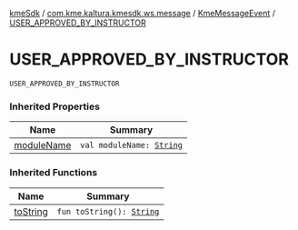 [kmeSdk](../../index.md) / [com.kme.kaltura.kmesdk.ws.message](../index.md) / [KmeMessageEvent](index.md) / [USER_APPROVED_BY_INSTRUCTOR](./-u-s-e-r_-a-p-p-r-o-v-e-d_-b-y_-i-n-s-t-r-u-c-t-o-r.md)

# USER_APPROVED_BY_INSTRUCTOR

`USER_APPROVED_BY_INSTRUCTOR`

### Inherited Properties

| Name | Summary |
|---|---|
| [moduleName](module-name.md) | `val moduleName: `[`String`](https://kotlinlang.org/api/latest/jvm/stdlib/kotlin/-string/index.html) |

### Inherited Functions

| Name | Summary |
|---|---|
| [toString](to-string.md) | `fun toString(): `[`String`](https://kotlinlang.org/api/latest/jvm/stdlib/kotlin/-string/index.html) |
